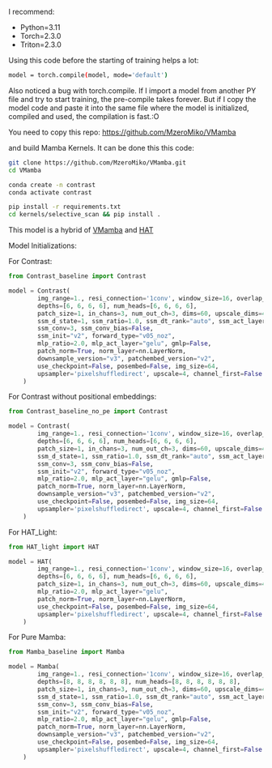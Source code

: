 I recommend:
- Python=3.11
- Torch=2.3.0
- Triton=2.3.0

Using this code before the starting of training helps a lot:

```bash
model = torch.compile(model, mode='default')
```

Also noticed a bug with torch.compile. If I import a model from another PY file and try to start training, the pre-compile takes forever. But if I copy the model code and paste it into the same file where the model is initialized, compiled and used, the compilation is fast.:O


You need to copy this repo:
https://github.com/MzeroMiko/VMamba

and build Mamba Kernels. It can be done this this code:

```bash
git clone https://github.com/MzeroMiko/VMamba.git
cd VMamba

conda create -n contrast
conda activate contrast

pip install -r requirements.txt
cd kernels/selective_scan && pip install .
```

This model is a hybrid of [VMamba](https://github.com/MzeroMiko/VMamba) and [HAT](https://github.com/XPixelGroup/HAT)

Model Initializations:

For Contrast:
```Python
from Contrast_baseline import Contrast

model = Contrast(
        img_range=1., resi_connection='1conv', window_size=16, overlap_ratio=0.5,
        depths=[6, 6, 6, 6], num_heads=[6, 6, 6, 6],
        patch_size=1, in_chans=3, num_out_ch=3, dims=60, upscale_dims=48,
        ssm_d_state=1, ssm_ratio=1.0, ssm_dt_rank="auto", ssm_act_layer="gelu",
        ssm_conv=3, ssm_conv_bias=False,
        ssm_init="v2", forward_type="v05_noz", 
        mlp_ratio=2.0, mlp_act_layer="gelu", gmlp=False,
        patch_norm=True, norm_layer=nn.LayerNorm,
        downsample_version="v3", patchembed_version="v2", 
        use_checkpoint=False, posembed=False, img_size=64, 
        upsampler='pixelshuffledirect', upscale=4, channel_first=False
    )
```

For Contrast without positional embeddings:
```Python
from Contrast_baseline_no_pe import Contrast

model = Contrast(
        img_range=1., resi_connection='1conv', window_size=16, overlap_ratio=0.5,
        depths=[6, 6, 6, 6], num_heads=[6, 6, 6, 6],
        patch_size=1, in_chans=3, num_out_ch=3, dims=60, upscale_dims=48,
        ssm_d_state=1, ssm_ratio=1.0, ssm_dt_rank="auto", ssm_act_layer="gelu",
        ssm_conv=3, ssm_conv_bias=False,
        ssm_init="v2", forward_type="v05_noz", 
        mlp_ratio=2.0, mlp_act_layer="gelu", gmlp=False,
        patch_norm=True, norm_layer=nn.LayerNorm,
        downsample_version="v3", patchembed_version="v2", 
        use_checkpoint=False, posembed=False, img_size=64, 
        upsampler='pixelshuffledirect', upscale=4, channel_first=False
    )
```

For HAT_Light:
```Python
from HAT_light import HAT

model = HAT(
        img_range=1., resi_connection='1conv', window_size=16, overlap_ratio=0.5,
        depths=[6, 6, 6, 6], num_heads=[6, 6, 6, 6],
        patch_size=1, in_chans=3, num_out_ch=3, dims=60, upscale_dims=48,
        mlp_ratio=2.0, mlp_act_layer="gelu",
        patch_norm=True, norm_layer=nn.LayerNorm,
        use_checkpoint=False, posembed=False, img_size=64, 
        upsampler='pixelshuffledirect', upscale=4, channel_first=False
    )
```

For Pure Mamba:
```Python
from Mamba_baseline import Mamba

model = Mamba(
        img_range=1., resi_connection='1conv', window_size=16, overlap_ratio=0.5,
        depths=[8, 8, 8, 8, 8, 8], num_heads=[8, 8, 8, 8, 8, 8],
        patch_size=1, in_chans=3, num_out_ch=3, dims=60, upscale_dims=48,
        ssm_d_state=1, ssm_ratio=1.0, ssm_dt_rank="auto", ssm_act_layer="gelu",
        ssm_conv=3, ssm_conv_bias=False,
        ssm_init="v2", forward_type="v05_noz", 
        mlp_ratio=2.0, mlp_act_layer="gelu", gmlp=False,
        patch_norm=True, norm_layer=nn.LayerNorm,
        downsample_version="v3", patchembed_version="v2", 
        use_checkpoint=False, posembed=False, img_size=64, 
        upsampler='pixelshuffledirect', upscale=4, channel_first=False
    )
```

